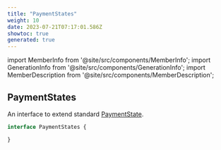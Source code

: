 ```yaml
---
title: "PaymentStates"
weight: 10
date: 2023-07-21T07:17:01.586Z
showtoc: true
generated: true
---
```

<!-- This file was generated from the Vendure source. Do not modify. Instead, re-run the "docs:build" script -->
import MemberInfo from '@site/src/components/MemberInfo';
import GenerationInfo from '@site/src/components/GenerationInfo';
import MemberDescription from '@site/src/components/MemberDescription';


## PaymentStates

<GenerationInfo sourceFile="packages/core/src/service/helpers/payment-state-machine/payment-state.ts" sourceLine="19" packageName="@vendure/core" />

An interface to extend standard <a href='/docs/reference/typescript-api/payment/payment-state#paymentstate'>PaymentState</a>.

```ts title="Signature"
interface PaymentStates {

}
```
